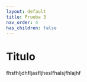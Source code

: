 ```yaml
---
layout: default
title: Prueba 3
nav_order: 4
has_children: false
---
```


# Titulo


fhsfhljdhfljasfljheslfhalsjfhlajhf


